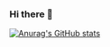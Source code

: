 ### Hi there 👋

[![Anurag's GitHub stats](https://github-readme-stats.vercel.app/api?username=jefvda)](https://github.com/anuraghazra/github-readme-stats)
